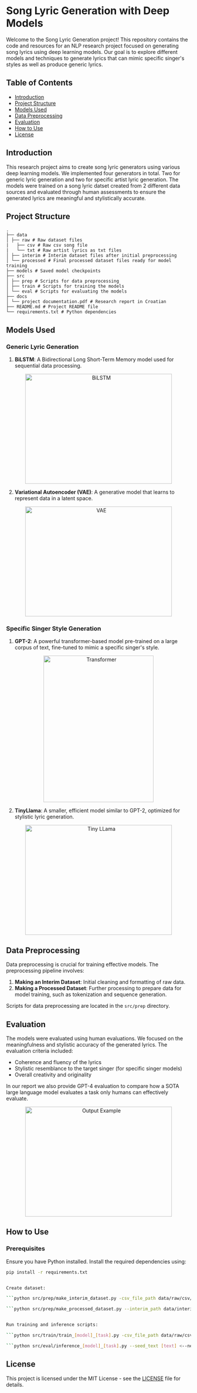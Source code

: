 # Song Lyric Generation with Deep Models

Welcome to the Song Lyric Generation project! This repository contains the code and resources for an NLP research project focused on generating song lyrics using deep learning models. Our goal is to explore different models and techniques to generate lyrics that can mimic specific singer's styles as well as produce generic lyrics.

## Table of Contents
- [Introduction](#introduction)
- [Project Structure](#project-structure)
- [Models Used](#models-used)
- [Data Preprocessing](#data-preprocessing)
- [Evaluation](#evaluation)
- [How to Use](#how-to-use)
- [License](#license)

## Introduction

This research project aims to create song lyric generators using various deep learning models. We implemented four generators in total. Two for generic lyric generation and two for specific artist lyric generation.
The models were trained on a song lyric datset created from 2 different data sources and evaluated through human assessments to ensure the generated lyrics are meaningful and stylistically accurate.

## Project Structure
```
.
├── data
│ ├── raw # Raw dataset files
|   ├── csv # Raw csv song file
|   └── txt # Raw artist lyrics as txt files
│ ├── interim # Interim dataset files after initial preprocessing
│ └── processed # Final processed dataset files ready for model training
├── models # Saved model checkpoints
├── src
│ ├── prep # Scripts for data preprocessing
│ ├── train # Scripts for training the models
│ └── eval # Scripts for evaluating the models
├── docs
│ └── project documentation.pdf # Research report in Croatian
├── README.md # Project README file
└── requirements.txt # Python dependencies
```

## Models Used

### Generic Lyric Generation
1. **BiLSTM**: A Bidirectional Long Short-Term Memory model used for sequential data processing.

<div align="center">
<img src="bilstm.png" alt="BiLSTM" width="400" height="300">
</div>

2. **Variational Autoencoder (VAE)**: A generative model that learns to represent data in a latent space.

<div align="center">
<img src="vae.jpg" alt="VAE" width="400" height="300">
</div>

### Specific Singer Style Generation
1. **GPT-2**: A powerful transformer-based model pre-trained on a large corpus of text, fine-tuned to mimic a specific singer's style.

<div align="center">
<img src="transformer.png" alt="Transformer" width="300" height="400">
</div>

2. **TinyLlama**: A smaller, efficient model similar to GPT-2, optimized for stylistic lyric generation.

<div align="center">
<img src="tinyllama.png" alt="Tiny LLama" width="400" height="300">
</div>

## Data Preprocessing

Data preprocessing is crucial for training effective models. The preprocessing pipeline involves:
1. **Making an Interim Dataset**: Initial cleaning and formatting of raw data.
2. **Making a Processed Dataset**: Further processing to prepare data for model training, such as tokenization and sequence generation.

Scripts for data preprocessing are located in the `src/prep` directory.

## Evaluation

The models were evaluated using human evaluations. We focused on the meaningfulness and stylistic accuracy of the generated lyrics. The evaluation criteria included:
- Coherence and fluency of the lyrics
- Stylistic resemblance to the target singer (for specific singer models)
- Overall creativity and originality

In our report we also provide GPT-4 evaluation to compare how a SOTA large language model evaluates a task only humans can effectively evaluate.

<div align="center">
<img src="output.png" alt="Output Example" width="400" height="300">
</div>

## How to Use

### Prerequisites

Ensure you have Python installed. Install the required dependencies using:

```bash
pip install -r requirements.txt


Create dataset:

```python src/prep/make_interim_dataset.py -csv_file_path data/raw/csv/lyrics-data.csv -txt_dir_path data/raw/txt```

```python src/prep/make_processed_dataset.py --interim_path data/interim/merged_data.csv```


Run training and inference scripts:

```python src/train/train_[model]_[task].py -csv_file_path data/raw/csv/lyrics-data.csv -txt_dir_path data/raw/txt```

```python src/eval/inference_[model]_[task].py --seed_text [text] <--next_words [number of words to generate]>```
```

## License

This project is licensed under the MIT License - see the [LICENSE](LICENSE) file for details.
